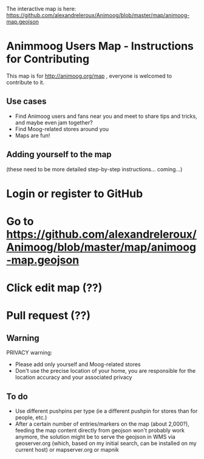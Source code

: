 The interactive map is here: https://github.com/alexandreleroux/Animoog/blob/master/map/animoog-map.geojson

Animmoog Users Map - Instructions for Contributing
============================================

This map is for http://animoog.org/map , everyone is welcomed to contribute to it.


Use cases
---------

* Find Animoog users and fans near you and meet to share tips and tricks, and maybe even jam together?
* Find Moog-related stores around you
* Maps are fun!


Adding yourself to the map
--------------------------

(these need to be more detailed step-by-step instructions... coming...)
# Login or register to GitHub
# Go to https://github.com/alexandreleroux/Animoog/blob/master/map/animoog-map.geojson
# Click edit map (??)
# Pull request (??)


Warning
-------

PRIVACY warning: 
* Please add only yourself and Moog-related stores 
* Don't use the precise location of your home, you are responsible for the location accuracy and your associated privacy

To do
-----

* Use different pushpins per type (ie a different pushpin for stores than for people, etc.)
* After a certain number of entries/markers on the map (about 2,000?), feeding the map content directly from geojson won't probably work anymore, the solution might be to serve the geojson in WMS via geoserver.org (which, based on my initial search, can be installed on my current host) or mapserver.org or mapnik
